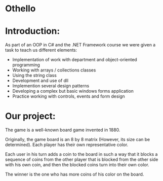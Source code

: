 # Othello


# Introduction:

As part of an OOP in C# and the .NET Framework course we were given a task to teach us different elements:

* Implementation of work with department and object-oriented programming
* Working with arrays / collections classes
* Using the string class
* Development and use of dll
* Implemention several design patterns
* Developing a complex but basic windows forms application
* Practice working with controls, events and form design

# Our project:

The game is a well-known board game invented in 1880.

Originally, the game board is an 8 by 8 matrix (However, its size can be determined).
Each player has their own representative color.

Each user in his turn adds a coin to the board in such a way that it blocks a sequence of coins from the other player that is blocked from the other side with his own coin, and then the blocked coins turn into their own color.

The winner is the one who has more coins of his color on the board.
